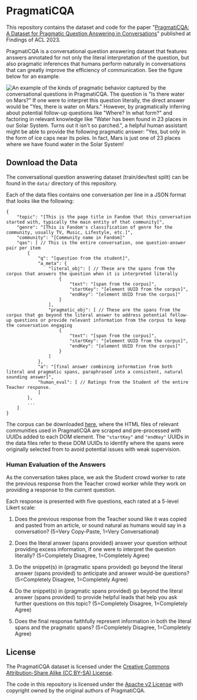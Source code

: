 # PragmatiCQA

This repository contains the dataset and code for the paper "[PragmatiCQA: A Dataset for Pragmatic Question Answering in Conversations](https://aclanthology.org/2023.findings-acl.385.pdf)" published at Findings of ACL 2023.

PragmatiCQA is a conversational question answering dataset that features answers annotated for not only the literal interpretation of the question, but also pragmatic inferences that humans perform naturally in conversations that can greatly improve the efficiency of communication. See the figure below for an example.

![An example of the kinds of pragmatic behavior captured by the conversational questions in PragmatiCQA. The question is "Is there water on Mars?" If one were to interpret this question literally, the direct answer would be "Yes, there is water on Mars." However, by pragmatically inferring about potential follow-up questions like "Where? In what form?" and factoring in relevant knowledge like "Water has been found in 23 places in our Solar System. Turns out it isn't so parched.", a helpful human assistant might be able to provide the following pragmatic answer: "Yes, but only in the form of ice caps near its poles. In fact, Mars is just one of 23 places where we have found water in the Solar System!](https://github.com/qipeng/PragmatiCQA/blob/main/images/example.png?raw=true "An example of the kinds of pragmatic behavior captured by the conversational questions in PragmatiCQA")

## Download the Data

The conversational question answering dataset (train/dev/test split) can be found in the `data/` directory of this repository.

Each of the data files contains one conversation per line in a JSON format that looks like the following:

```
{
    "topic": "[This is the page title in Fandom that this conversation started with, typically the main entity of that community]",
    "genre": "[This is Fandom's classification of genre for the community, usually TV, Music, Lifestyle, etc.]",
    "community": "[Community name in Fandom]"
    "qas": [ // This is the entire conversation, one question-answer pair per item
        {
            "q": "[question from the student]",
            "a_meta": {
                "literal_obj": [ // These are the spans from the corpus that answers the question when it is interpreted literally
                    {
                        "text": "[span from the corpus]",
                        "startKey": "[element UUID from the corpus]",
                        "endKey": "[element UUID from the corpus]"
                    }
                ],
                "pragmatic_obj": [ // These are the spans from the corpus that go beyond the literal answer to address potential follow-up questions or provide relevant information from the corpus to keep the conversation engaging
                    {
                        "text": "[span from the corpus]",
                        "startKey": "[element UUID from the corpus]",
                        "endKey": "[element UUID from the corpus]"
                    }
                ]
            },
            "a": "[final answer combining information from both literal and pragmatic spans, paraphrased into a consistent, natural sounding answer]",
            "human_eval": [ // Ratings from the Student of the entire Teacher response.
            ]
        },
        ...
    ]
}
```

The corpus can be downloaded [here](https://drive.google.com/file/d/17vbeArdufh8rfhkg2I4Mwm0C9Og5klFR/view?usp=drive_link), where the HTML files of relevant communities used in PragmatiCQA are scraped and pre-processed with UUIDs added to each DOM element. The `"startKey"` and `"endKey"` UUIDs in the data files refer to these DOM UUIDs to identify where the spans were originally selected from to avoid potential issues with weak supervision.

### Human Evaluation of the Answers

As the conversation takes place, we ask the Student crowd worker to rate the previous response from the Teacher crowd worker while they work on providing a response to the current question.

Each response is presented with five questions, each rated at a 5-level Likert scale:

1. Does the previous response from the Teacher sound like it was copied and pasted from an article, or sound natural as humans would say in a conversation? (5=Very Copy-Paste, 1=Very Conversational)

2. Does the literal answer (spans provided) answer your question without providing excess information, if one were to interpret the question literally? (5=Completely Disagree, 1=Completely Agree)

3. Do the snippet(s) in (pragmatic spans provided) go beyond the literal answer (spans provided) to anticipate and answer would-be questions? (5=Completely Disagree, 1=Completely Agree)

4. Do the snippet(s) in (pragmatic spans provided) go beyond the literal answer (spans provided) to provide helpful leads that help you ask further questions on this topic? (5=Completely Disagree, 1=Completely Agree)

5. Does the final response faithfully represent information in both the literal spans and the pragmatic spans? (5=Completely Disagree, 1=Completely Agree)

## License

The PragmatiCQA dataset is licensed under the [Creative Commons Attribution-Share Alike (CC BY-SA) License](https://creativecommons.org/licenses/by-sa/4.0/).

The code in this repository is licensed under the [Apache v2 License](https://www.apache.org/licenses/LICENSE-2.0) with copyright owned by the original authors of PragmatiCQA.